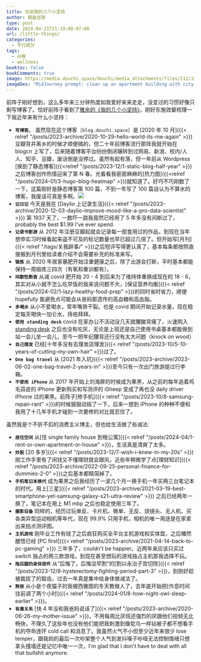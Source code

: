 ```yaml
---
title: 也说我的几个小坚持
author: 椒盐豆豉
type: post
date: 2024-04-21T21:19:00-07:00
url: /little-things/
categories:
  - 不行就分
tags:
  - 问卷
  - wellness
booktoc: false
bookComments: true
image: https://media.douchi.space/douchi/media_attachments/files/112/312/888/567/475/699/original/fd0b4cbc3f397d8e.png
imageDes: "MidJourney prompt: clean up an apartment building with city skyline outside of window in pixel art style --ar 16:9"
---
```


前阵子刚好想到，这么多年来三分钟热度如我爱好来来走走，没变过的习惯好像只剩写博客了。恰好前阵子看到了[雅余的《我的几个小坚持》](https://yayu.net/4082.html?utm_source=blog.douchi.space)，刚好东施效颦梳理一下我近年来有什么小坚持：

<!--more-->
- **`写博客`**。 虽然现在这个博客（`blog.douchi.space`）是 [2020 年 10 月]({{< relref "/posts/2023-archive/2020-10-29-hello-world-its-me-again" >}})豆瓣背井离乡的时候才顺便搞的，但二十年前博客流行那阵我就开始在 blogcn 上写了，后来随着博客平台纷纷倒闭辗转到过网易、新浪、校内/人人、知乎、豆瓣，废话倒是没停过。虽然有起有落，但一年前从 Wordpress [换到了静态博客]({{<relref "/posts/2023-12/1-static-blog-half-year" >}})之后博客创作热情迎来了第 N 春。光看看我密密麻麻的[热力图]({{<relref "/posts/2024-01/3-hugo-blog-heatmap" >}})就知道了。好巧不巧刚数了一下，这篇刚好是静态博客第 100 篇，不到一年写了 100 篇自认为不算水的博客，我废话可真是多啊。![](https://media.douchi.space/douchi/media_attachments/files/112/312/898/817/273/255/original/76cbbd3032407f5a.png)
- **`记日记`** 今天是我在 [Daylio 上记录生活]({{< relref "/posts/2023-archive/2020-12-03-daylio-improve-mood-like-a-pro-data-scientist" >}}) 第 1937 天了，一数吓一跳我竟然已经用了 5 年多没有间断过了，probably the best $1.99 I've ever spend.
- **`记录书影游`** 从 2012 年注册豆瓣起就会记录每一部食用过的作品，到现在当年想申实习时候看起来遥不可及的标记数量也早已超过几倍了。但开始写[月刊]({{< relref "/tags/关我辟事/" >}})之后短评写得更认真了，基本每条都按照直接搬到月刊里给读者介绍不会需要补充的标准来写。
- **`锻炼`** 从 2020 年居家暴肥开始注重健康之后，除了出游会打断，平时基本都能保持一周锻炼三四次（有氧和重训都有）。
- **`间歇性断食`** 从减 covid 肥开始 20 - 4 到后来为了维持体重换成现在的 18 - 6，其实对从小就不怎么吃早饭的我来说问题不大，[保证营养均衡]({{< relref "/posts/2024-02/1-lazy-healthy-food-prep" >}})的同时省时省力，顺便 hopefully 能避免点可能会从爸妈那遗传的高血糖和高血脂。
- **`多喝水`** 从小不爱喝水，常年嘴唇干裂。也是 covid 期间开始记录水量，现在稳定每天喝快一加仑水，痔疮拜拜。
- **`使用 standing desk`** covid 在家办公不活动没几天就腰酸背痛了，火速购入 [standing desk](https://amzn.to/3bt9WOO) 之后也没有吃灰，无论是上班还是自己使用书桌基本都能做到站一会儿坐一会儿，至今一把年纪腰背还行没有太大问题（knock on wood） 
- **`自己理发`** 已经[十年多没有去理发店理发]({{< relref "/posts/2023-10/5-10-years-of-cutting-my-own-hair" >}})过了。
- **`One bag travel`** 从 [2021 年入坑]({{< relref "/posts/2023-archive/2023-06-02-one-bag-travel-2-years-in" >}})至今只有一次出门旅游提过行李箱。
- **`不使用 iPhone`** 从 2017 年开始上刘海屏的时候成为果黑，从之前的每年追着鸡毛蒜皮的 iPhone 更新购买和写测评的 iSheep 变成了再也没 daily driver iPhone 过的果黑。前阵子[修手机]({{< relref "/posts/2023-10/8-samsung-repair-rant" >}})的时候狠狠动摇了一下，后来一想到 iPhone 的种种不便和我用了十几年手机才碰到一次要修的对比就忍住了。

虽然我是个不折不扣的消费主义博主，但也给生活做了些减法:

- **`居住空间`** 从[住 single family house 到租公寓]({{< relref "/posts/2024-04/1-rent-or-own-apartment-or-house" >}})，生活真是清爽了太多。
- **`炒股`** [20 多岁]({{< relref "/posts/2023-12/7-wish-i-knew-in-my-20s" >}})刚工作手里有了闲钱又不懂理财就会跟风，近些年稍微学了点[理财知识]({{< relref "/posts/2023-archive/2022-09-25-personal-finance-for-dummies-2-0" >}})之后基本都精简掉了。
- **`手机笔记本换代`** 成为果黑之后我经历了一波几个月一换手机一年买两三台笔记本的时代。用上[三星]({{< relref "/posts/2023-archive/2021-03-19-best-smartphone-yet-samsung-galaxy-s21-ultra-review" >}}) 之后已经两年一换了，笔记本在用上 M1 mbp 之后也稳定使用三年了。
- **`摄影设备`** 同样的，经历过玩单反、卡片机、微单、无反、烧镜头、无人机、买各类异型运动相机等年代，现在 99.9% 只用手机，相机的唯一用途是在家拿出来拍点测评图。
- **`主机游戏`** 刚毕业工作有钱了之后疯狂购买全平台主机游戏和实体盘，之后幡然醒悟已经 [PC first]({{< relref "/posts/2023-archive/2021-04-14-back-to-pc-gaming" >}}) 三年多了，couldn't be happier。近两年来应该只买过 switch 独占的两三款游戏，到现在甚至想玩的游戏独占主机那我选择不玩。
- **`拖后腿的身体部件`** 从“后悔了，后悔没早割“的[割以永治子宫切除]({{< relref "/posts/2023-12/8-hysterectomy-fighting-period-part-3" >}})，到刚好趁被裁拔了的智齿，过去一年真是集中给身体做减法了。
- **`熬夜`** 从小是个夜猫子的我被西雅图的冬天教做人了，去年底开始把[作息时间往前调了两个小时]({{< relref "/posts/2024-01/8-how-night-owl-sleep-earlier" >}})。
- **`有毒关系`** [快 4 年没和我爸妈说话了]({{< relref "/posts/2023-archive/2020-06-26-my-mother-issue" >}})，不用每周比厌班还强烈的厌跟他们视频无比畅快，不理久了这些年也没有他们能把我刺激到像鸵鸟一样钻被子都不想看手机的夺命连环 cold call 和消息了。我虽然火气不小但至少近年来很少 lose temper，跟我妈的最后一次吵架整个人气到发抖嗓子吵哑无法控制情绪只想拿头撞墙还是记忆中唯一一次，I'm glad that I don't have to deal with all that bullshit anymore.
